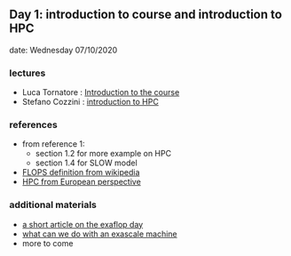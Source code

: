 ## Day 1: introduction to course and introduction to  HPC 

date: Wednesday 07/10/2020

### lectures
 - Luca Tornatore  : [Introduction to the course](lecture00-intro-to-course.pdf)
 - Stefano Cozzini : [introduction to HPC](lecture01-intro-to-HPC.pdf)



### references
  
 - from reference 1: 
     - section 1.2 for more example on HPC 
     - section 1.4 for SLOW model  
 - [FLOPS definition from wikipedia](https://en.wikipedia.org/wiki/FLOPS)
 - [HPC from European perspective](https://ec.europa.eu/digital-single-market/en/high-performance-computing)


### additional materials 

 - [a short article on the exaflop day](https://nationaldaycalendar.com/national-exascale-day-october-18/)
 - [what can we do with an exascale machine](https://www.hpe.com/us/en/insights/articles/whats-with-the-18-zeros-2009.html)
 - more to come 
